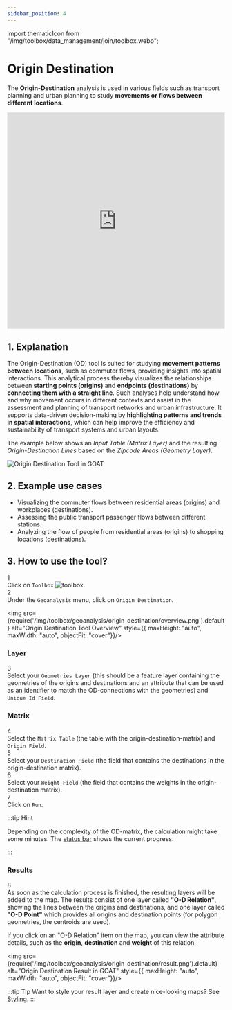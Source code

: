 ```yaml
---
sidebar_position: 4
---
```


import thematicIcon from "/img/toolbox/data_management/join/toolbox.webp";

# Origin Destination

The **Origin-Destination** analysis is used in various fields such as transport planning and urban planning to study **movements or flows between different locations**.

<iframe width="100%" height="500" src="https://www.youtube.com/embed/h2U6ELaRsgI?si=XWcSzYV4_GWw3Na7" title="YouTube video player" frameborder="0" allow="accelerometer; autoplay; clipboard-write; encrypted-media; gyroscope; picture-in-picture; web-share" referrerpolicy="strict-origin-when-cross-origin" allowfullscreen></iframe>


## 1. Explanation

The Origin-Destination (OD) tool is suited for studying **movement patterns between locations**, such as commuter flows, providing insights into spatial interactions. This analytical process thereby visualizes the relationships between **starting points (origins)** and **endpoints (destinations)** by **connecting them with a straight line**. Such analyses help understand how and why movement occurs in different contexts and assist in the assessment and planning of transport networks and urban infrastructure. It supports data-driven decision-making by **highlighting patterns and trends in spatial interactions**, which can help improve the efficiency and sustainability of transport systems and urban layouts.

The example below shows an *Input Table (Matrix Layer)* and the resulting *Origin-Destination Lines* based on the *Zipcode Areas (Geometry Layer)*.

<div style={{ display: 'flex', flexDirection: 'column', alignItems: 'center'}}>
  <img src={require('/img/toolbox/geoanalysis/origin_destination/od_example.png').default} alt="Origin Destination Tool in GOAT" style={{ maxHeight: "700px", maxWidth: "700px", objectFit: "cover"}}/>
</div> 


## 2. Example use cases

- Visualizing the commuter flows between residential areas (origins) and workplaces (destinations).
- Assessing the public transport passenger flows between different stations.
- Analyzing the flow of people from residential areas (origins)  to shopping locations (destinations).


## 3. How to use the tool?

<div class="step">
  <div class="step-number">1</div>
  <div class="content">Click on <code>Toolbox</code> <img src={thematicIcon} alt="toolbox" style={{width: "25px"}}/>. </div>
</div>

<div class="step">
  <div class="step-number">2</div>
  <div class="content">Under the <code>Geoanalysis</code> menu, click on <code>Origin Destination</code>.</div>
</div>


<img src={require('/img/toolbox/geoanalysis/origin_destination/overview.png').default} alt="Origin Destination Tool Overview" style={{ maxHeight: "auto", maxWidth: "auto", objectFit: "cover"}}/>


### Layer

<div class="step">
  <div class="step-number">3</div>
  <div class="content">Select your <code>Geometries Layer</code> (this should be a feature layer containing the geometries of the origins and destinations and an attribute that can be used as an identifier to match the OD-connections with the geometries) and <code>Unique Id Field</code>.</div>
</div>

### Matrix

<div class="step">
  <div class="step-number">4</div>
  <div class="content">Select the <code>Matrix Table</code> (the table with the origin-destination-matrix) and <code>Origin Field</code>.</div>
</div>



<div class="step">
  <div class="step-number">5</div>
  <div class="content">Select your <code>Destination Field</code> (the field that contains the destinations in the origin-destination matrix).</div>
</div>

<div class="step">
  <div class="step-number">6</div>
  <div class="content">Select your <code>Weight Field</code> (the field that contains the weights in the origin-destination matrix).</div>
</div>

<div class="step">
  <div class="step-number">7</div>
  <div class="content">Click on <code>Run</code>.</div>
</div>

:::tip Hint

Depending on the complexity of the OD-matrix, the calculation might take some minutes. The [status bar](../../workspace/home#status-bar) shows the current progress.

:::

### Results 

<div class="step">
  <div class="step-number">8</div>
  <div class="content">As soon as the calculation process is finished, the resulting layers will be added to the map. The results consist of one layer called <b>"O-D Relation"</b>, showing the lines between the origins and destinations, and one layer called <b>"O-D Point"</b> which provides all origins and destination points (for polygon geometries, the centroids are used).<p></p>
  If you click on an "O-D Relation" item on the map, you can view the attribute details, such as the <b>origin</b>, <b>destination</b> and <b>weight</b> of this relation.</div>
</div>


<img src={require('/img/toolbox/geoanalysis/origin_destination/result.png').default} alt="Origin Destination Result in GOAT" style={{ maxHeight: "auto", maxWidth: "auto", objectFit: "cover"}}/>

:::tip Tip
Want to style your result layer and create nice-looking maps? See [Styling](../../map/layer_style/styling).
:::